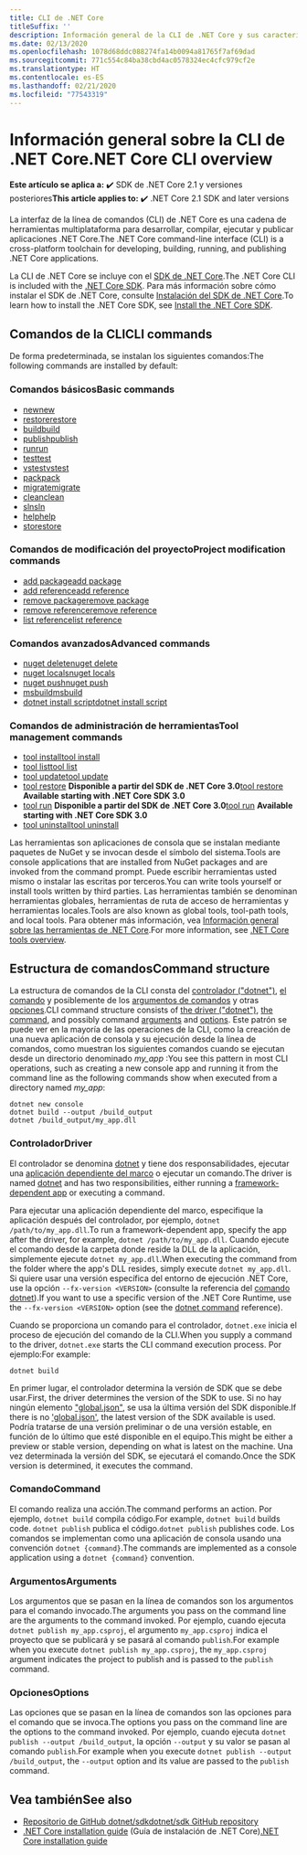 ```yaml
---
title: CLI de .NET Core
titleSuffix: ''
description: Información general de la CLI de .NET Core y sus características.
ms.date: 02/13/2020
ms.openlocfilehash: 1078d68ddc088274fa14b0094a81765f7af69dad
ms.sourcegitcommit: 771c554c84ba38cbd4ac0578324ec4cfc979cf2e
ms.translationtype: HT
ms.contentlocale: es-ES
ms.lasthandoff: 02/21/2020
ms.locfileid: "77543319"
---
```

# <a name="net-core-cli-overview"></a><span data-ttu-id="d60d9-103">Información general sobre la CLI de .NET Core</span><span class="sxs-lookup"><span data-stu-id="d60d9-103">.NET Core CLI overview</span></span>

<span data-ttu-id="d60d9-104">**Este artículo se aplica a:** ✔️ SDK de .NET Core 2.1 y versiones posteriores</span><span class="sxs-lookup"><span data-stu-id="d60d9-104">**This article applies to:** ✔️ .NET Core 2.1 SDK and later versions</span></span>

<span data-ttu-id="d60d9-105">La interfaz de la línea de comandos (CLI) de .NET Core es una cadena de herramientas multiplataforma para desarrollar, compilar, ejecutar y publicar aplicaciones .NET Core.</span><span class="sxs-lookup"><span data-stu-id="d60d9-105">The .NET Core command-line interface (CLI) is a cross-platform toolchain for developing, building, running, and publishing .NET Core applications.</span></span>

<span data-ttu-id="d60d9-106">La CLI de .NET Core se incluye con el [SDK de .NET Core](../sdk.md).</span><span class="sxs-lookup"><span data-stu-id="d60d9-106">The .NET Core CLI is included with the [.NET Core SDK](../sdk.md).</span></span> <span data-ttu-id="d60d9-107">Para más información sobre cómo instalar el SDK de .NET Core, consulte [Instalación del SDK de .NET Core](../install/sdk.md).</span><span class="sxs-lookup"><span data-stu-id="d60d9-107">To learn how to install the .NET Core SDK, see [Install the .NET Core SDK](../install/sdk.md).</span></span>

## <a name="cli-commands"></a><span data-ttu-id="d60d9-108">Comandos de la CLI</span><span class="sxs-lookup"><span data-stu-id="d60d9-108">CLI commands</span></span>

<span data-ttu-id="d60d9-109">De forma predeterminada, se instalan los siguientes comandos:</span><span class="sxs-lookup"><span data-stu-id="d60d9-109">The following commands are installed by default:</span></span>

### <a name="basic-commands"></a><span data-ttu-id="d60d9-110">Comandos básicos</span><span class="sxs-lookup"><span data-stu-id="d60d9-110">Basic commands</span></span>

- [<span data-ttu-id="d60d9-111">new</span><span class="sxs-lookup"><span data-stu-id="d60d9-111">new</span></span>](dotnet-new.md)
- [<span data-ttu-id="d60d9-112">restore</span><span class="sxs-lookup"><span data-stu-id="d60d9-112">restore</span></span>](dotnet-restore.md)
- [<span data-ttu-id="d60d9-113">build</span><span class="sxs-lookup"><span data-stu-id="d60d9-113">build</span></span>](dotnet-build.md)
- [<span data-ttu-id="d60d9-114">publish</span><span class="sxs-lookup"><span data-stu-id="d60d9-114">publish</span></span>](dotnet-publish.md)
- [<span data-ttu-id="d60d9-115">run</span><span class="sxs-lookup"><span data-stu-id="d60d9-115">run</span></span>](dotnet-run.md)
- [<span data-ttu-id="d60d9-116">test</span><span class="sxs-lookup"><span data-stu-id="d60d9-116">test</span></span>](dotnet-test.md)
- [<span data-ttu-id="d60d9-117">vstest</span><span class="sxs-lookup"><span data-stu-id="d60d9-117">vstest</span></span>](dotnet-vstest.md)
- [<span data-ttu-id="d60d9-118">pack</span><span class="sxs-lookup"><span data-stu-id="d60d9-118">pack</span></span>](dotnet-pack.md)
- [<span data-ttu-id="d60d9-119">migrate</span><span class="sxs-lookup"><span data-stu-id="d60d9-119">migrate</span></span>](dotnet-migrate.md)
- [<span data-ttu-id="d60d9-120">clean</span><span class="sxs-lookup"><span data-stu-id="d60d9-120">clean</span></span>](dotnet-clean.md)
- [<span data-ttu-id="d60d9-121">sln</span><span class="sxs-lookup"><span data-stu-id="d60d9-121">sln</span></span>](dotnet-sln.md)
- [<span data-ttu-id="d60d9-122">help</span><span class="sxs-lookup"><span data-stu-id="d60d9-122">help</span></span>](dotnet-help.md)
- [<span data-ttu-id="d60d9-123">store</span><span class="sxs-lookup"><span data-stu-id="d60d9-123">store</span></span>](dotnet-store.md)

### <a name="project-modification-commands"></a><span data-ttu-id="d60d9-124">Comandos de modificación del proyecto</span><span class="sxs-lookup"><span data-stu-id="d60d9-124">Project modification commands</span></span>

- [<span data-ttu-id="d60d9-125">add package</span><span class="sxs-lookup"><span data-stu-id="d60d9-125">add package</span></span>](dotnet-add-package.md)
- [<span data-ttu-id="d60d9-126">add reference</span><span class="sxs-lookup"><span data-stu-id="d60d9-126">add reference</span></span>](dotnet-add-reference.md)
- [<span data-ttu-id="d60d9-127">remove package</span><span class="sxs-lookup"><span data-stu-id="d60d9-127">remove package</span></span>](dotnet-remove-package.md)
- [<span data-ttu-id="d60d9-128">remove reference</span><span class="sxs-lookup"><span data-stu-id="d60d9-128">remove reference</span></span>](dotnet-remove-reference.md)
- [<span data-ttu-id="d60d9-129">list reference</span><span class="sxs-lookup"><span data-stu-id="d60d9-129">list reference</span></span>](dotnet-list-reference.md)

### <a name="advanced-commands"></a><span data-ttu-id="d60d9-130">Comandos avanzados</span><span class="sxs-lookup"><span data-stu-id="d60d9-130">Advanced commands</span></span>

- [<span data-ttu-id="d60d9-131">nuget delete</span><span class="sxs-lookup"><span data-stu-id="d60d9-131">nuget delete</span></span>](dotnet-nuget-delete.md)
- [<span data-ttu-id="d60d9-132">nuget locals</span><span class="sxs-lookup"><span data-stu-id="d60d9-132">nuget locals</span></span>](dotnet-nuget-locals.md)
- [<span data-ttu-id="d60d9-133">nuget push</span><span class="sxs-lookup"><span data-stu-id="d60d9-133">nuget push</span></span>](dotnet-nuget-push.md)
- [<span data-ttu-id="d60d9-134">msbuild</span><span class="sxs-lookup"><span data-stu-id="d60d9-134">msbuild</span></span>](dotnet-msbuild.md)
- [<span data-ttu-id="d60d9-135">dotnet install script</span><span class="sxs-lookup"><span data-stu-id="d60d9-135">dotnet install script</span></span>](dotnet-install-script.md)

### <a name="tool-management-commands"></a><span data-ttu-id="d60d9-136">Comandos de administración de herramientas</span><span class="sxs-lookup"><span data-stu-id="d60d9-136">Tool management commands</span></span>

- [<span data-ttu-id="d60d9-137">tool install</span><span class="sxs-lookup"><span data-stu-id="d60d9-137">tool install</span></span>](dotnet-tool-install.md)
- [<span data-ttu-id="d60d9-138">tool list</span><span class="sxs-lookup"><span data-stu-id="d60d9-138">tool list</span></span>](dotnet-tool-list.md)
- [<span data-ttu-id="d60d9-139">tool update</span><span class="sxs-lookup"><span data-stu-id="d60d9-139">tool update</span></span>](dotnet-tool-update.md)
- <span data-ttu-id="d60d9-140">[tool restore](global-tools.md#install-a-local-tool) **Disponible a partir del SDK de .NET Core 3.0**</span><span class="sxs-lookup"><span data-stu-id="d60d9-140">[tool restore](global-tools.md#install-a-local-tool) **Available starting with .NET Core SDK 3.0**</span></span>
- <span data-ttu-id="d60d9-141">[tool run](global-tools.md#invoke-a-local-tool) **Disponible a partir del SDK de .NET Core 3.0**</span><span class="sxs-lookup"><span data-stu-id="d60d9-141">[tool run](global-tools.md#invoke-a-local-tool) **Available starting with .NET Core SDK 3.0**</span></span>
- [<span data-ttu-id="d60d9-142">tool uninstall</span><span class="sxs-lookup"><span data-stu-id="d60d9-142">tool uninstall</span></span>](dotnet-tool-uninstall.md)

<span data-ttu-id="d60d9-143">Las herramientas son aplicaciones de consola que se instalan mediante paquetes de NuGet y se invocan desde el símbolo del sistema.</span><span class="sxs-lookup"><span data-stu-id="d60d9-143">Tools are console applications that are installed from NuGet packages and are invoked from the command prompt.</span></span> <span data-ttu-id="d60d9-144">Puede escribir herramientas usted mismo o instalar las escritas por terceros.</span><span class="sxs-lookup"><span data-stu-id="d60d9-144">You can write tools yourself or install tools written by third parties.</span></span> <span data-ttu-id="d60d9-145">Las herramientas también se denominan herramientas globales, herramientas de ruta de acceso de herramientas y herramientas locales.</span><span class="sxs-lookup"><span data-stu-id="d60d9-145">Tools are also known as global tools, tool-path tools, and local tools.</span></span> <span data-ttu-id="d60d9-146">Para obtener más información, vea [Información general sobre las herramientas de .NET Core](global-tools.md).</span><span class="sxs-lookup"><span data-stu-id="d60d9-146">For more information, see [.NET Core tools overview](global-tools.md).</span></span>

## <a name="command-structure"></a><span data-ttu-id="d60d9-147">Estructura de comandos</span><span class="sxs-lookup"><span data-stu-id="d60d9-147">Command structure</span></span>

<span data-ttu-id="d60d9-148">La estructura de comandos de la CLI consta del [controlador ("dotnet")](#driver), [el comando](#command) y posiblemente de los [argumentos de comandos](#arguments) y otras [opciones](#options).</span><span class="sxs-lookup"><span data-stu-id="d60d9-148">CLI command structure consists of [the driver ("dotnet")](#driver), [the command](#command), and possibly command [arguments](#arguments) and [options](#options).</span></span> <span data-ttu-id="d60d9-149">Este patrón se puede ver en la mayoría de las operaciones de la CLI, como la creación de una nueva aplicación de consola y su ejecución desde la línea de comandos, como muestran los siguientes comandos cuando se ejecutan desde un directorio denominado *my_app* :</span><span class="sxs-lookup"><span data-stu-id="d60d9-149">You see this pattern in most CLI operations, such as creating a new console app and running it from the command line as the following commands show when executed from a directory named *my_app*:</span></span>

```dotnetcli
dotnet new console
dotnet build --output /build_output
dotnet /build_output/my_app.dll
```

### <a name="driver"></a><span data-ttu-id="d60d9-150">Controlador</span><span class="sxs-lookup"><span data-stu-id="d60d9-150">Driver</span></span>

<span data-ttu-id="d60d9-151">El controlador se denomina [dotnet](dotnet.md) y tiene dos responsabilidades, ejecutar una [aplicación dependiente del marco](../deploying/index.md) o ejecutar un comando.</span><span class="sxs-lookup"><span data-stu-id="d60d9-151">The driver is named [dotnet](dotnet.md) and has two responsibilities, either running a [framework-dependent app](../deploying/index.md) or executing a command.</span></span> 

<span data-ttu-id="d60d9-152">Para ejecutar una aplicación dependiente del marco, especifique la aplicación después del controlador, por ejemplo, `dotnet /path/to/my_app.dll`.</span><span class="sxs-lookup"><span data-stu-id="d60d9-152">To run a framework-dependent app, specify the app after the driver, for example, `dotnet /path/to/my_app.dll`.</span></span> <span data-ttu-id="d60d9-153">Cuando ejecute el comando desde la carpeta donde reside la DLL de la aplicación, simplemente ejecute `dotnet my_app.dll`.</span><span class="sxs-lookup"><span data-stu-id="d60d9-153">When executing the command from the folder where the app's DLL resides, simply execute `dotnet my_app.dll`.</span></span> <span data-ttu-id="d60d9-154">Si quiere usar una versión específica del entorno de ejecución .NET Core, use la opción `--fx-version <VERSION>` (consulte la referencia del [comando dotnet](dotnet.md)).</span><span class="sxs-lookup"><span data-stu-id="d60d9-154">If you want to use a specific version of the .NET Core Runtime, use the `--fx-version <VERSION>` option (see the [dotnet command](dotnet.md) reference).</span></span>

<span data-ttu-id="d60d9-155">Cuando se proporciona un comando para el controlador, `dotnet.exe` inicia el proceso de ejecución del comando de la CLI.</span><span class="sxs-lookup"><span data-stu-id="d60d9-155">When you supply a command to the driver, `dotnet.exe` starts the CLI command execution process.</span></span> <span data-ttu-id="d60d9-156">Por ejemplo:</span><span class="sxs-lookup"><span data-stu-id="d60d9-156">For example:</span></span>

```dotnetcli
dotnet build
```

<span data-ttu-id="d60d9-157">En primer lugar, el controlador determina la versión de SDK que se debe usar.</span><span class="sxs-lookup"><span data-stu-id="d60d9-157">First, the driver determines the version of the SDK to use.</span></span> <span data-ttu-id="d60d9-158">Si no hay ningún elemento ["global.json"](global-json.md), se usa la última versión del SDK disponible.</span><span class="sxs-lookup"><span data-stu-id="d60d9-158">If there is no ['global.json'](global-json.md), the latest version of the SDK available is used.</span></span> <span data-ttu-id="d60d9-159">Podría tratarse de una versión preliminar o de una versión estable, en función de lo último que esté disponible en el equipo.</span><span class="sxs-lookup"><span data-stu-id="d60d9-159">This might be either a preview or stable version, depending on what is latest on the machine.</span></span>  <span data-ttu-id="d60d9-160">Una vez determinada la versión del SDK, se ejecutará el comando.</span><span class="sxs-lookup"><span data-stu-id="d60d9-160">Once the SDK version is determined, it executes the command.</span></span>

### <a name="command"></a><span data-ttu-id="d60d9-161">Comando</span><span class="sxs-lookup"><span data-stu-id="d60d9-161">Command</span></span>

<span data-ttu-id="d60d9-162">El comando realiza una acción.</span><span class="sxs-lookup"><span data-stu-id="d60d9-162">The command performs an action.</span></span> <span data-ttu-id="d60d9-163">Por ejemplo, `dotnet build` compila código.</span><span class="sxs-lookup"><span data-stu-id="d60d9-163">For example, `dotnet build` builds code.</span></span> <span data-ttu-id="d60d9-164">`dotnet publish` publica el código.</span><span class="sxs-lookup"><span data-stu-id="d60d9-164">`dotnet publish` publishes code.</span></span> <span data-ttu-id="d60d9-165">Los comandos se implementan como una aplicación de consola usando una convención `dotnet {command}`.</span><span class="sxs-lookup"><span data-stu-id="d60d9-165">The commands are implemented as a console application using a `dotnet {command}` convention.</span></span>

### <a name="arguments"></a><span data-ttu-id="d60d9-166">Argumentos</span><span class="sxs-lookup"><span data-stu-id="d60d9-166">Arguments</span></span>

<span data-ttu-id="d60d9-167">Los argumentos que se pasan en la línea de comandos son los argumentos para el comando invocado.</span><span class="sxs-lookup"><span data-stu-id="d60d9-167">The arguments you pass on the command line are the arguments to the command invoked.</span></span> <span data-ttu-id="d60d9-168">Por ejemplo, cuando ejecuta `dotnet publish my_app.csproj`, el argumento `my_app.csproj` indica el proyecto que se publicará y se pasará al comando `publish`.</span><span class="sxs-lookup"><span data-stu-id="d60d9-168">For example when you execute `dotnet publish my_app.csproj`, the `my_app.csproj` argument indicates the project to publish and is passed to the `publish` command.</span></span>

### <a name="options"></a><span data-ttu-id="d60d9-169">Opciones</span><span class="sxs-lookup"><span data-stu-id="d60d9-169">Options</span></span>

<span data-ttu-id="d60d9-170">Las opciones que se pasan en la línea de comandos son las opciones para el comando que se invoca.</span><span class="sxs-lookup"><span data-stu-id="d60d9-170">The options you pass on the command line are the options to the command invoked.</span></span> <span data-ttu-id="d60d9-171">Por ejemplo, cuando ejecuta `dotnet publish --output /build_output`, la opción `--output` y su valor se pasan al comando `publish`.</span><span class="sxs-lookup"><span data-stu-id="d60d9-171">For example when you execute `dotnet publish --output /build_output`, the `--output` option and its value are passed to the `publish` command.</span></span>

## <a name="see-also"></a><span data-ttu-id="d60d9-172">Vea también</span><span class="sxs-lookup"><span data-stu-id="d60d9-172">See also</span></span>

- [<span data-ttu-id="d60d9-173">Repositorio de GitHub dotnet/sdk</span><span class="sxs-lookup"><span data-stu-id="d60d9-173">dotnet/sdk GitHub repository</span></span>](https://github.com/dotnet/sdk/)
- <span data-ttu-id="d60d9-174">[.NET Core installation guide](../install/sdk.md) (Guía de instalación de .NET Core)</span><span class="sxs-lookup"><span data-stu-id="d60d9-174">[.NET Core installation guide](../install/sdk.md)</span></span>
